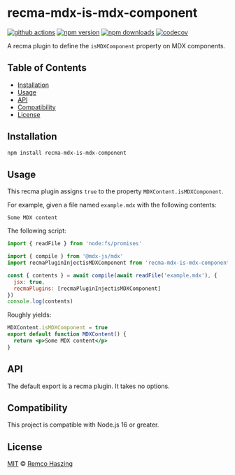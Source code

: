 # recma-mdx-is-mdx-component

[![github actions](https://github.com/remcohaszing/recma-mdx-is-mdx-component/actions/workflows/ci.yaml/badge.svg)](https://github.com/remcohaszing/recma-mdx-is-mdx-component/actions/workflows/ci.yaml)
[![npm version](https://img.shields.io/npm/v/recma-mdx-is-mdx-component)](https://www.npmjs.com/package/recma-mdx-is-mdx-component)
[![npm downloads](https://img.shields.io/npm/dm/recma-mdx-is-mdx-component)](https://www.npmjs.com/package/recma-mdx-is-mdx-component)
[![codecov](https://codecov.io/gh/remcohaszing/recma-mdx-is-mdx-component/branch/main/graph/badge.svg)](https://codecov.io/gh/remcohaszing/recma-mdx-is-mdx-component)

A recma plugin to define the `isMDXComponent` property on MDX components.

## Table of Contents

- [Installation](#installation)
- [Usage](#usage)
- [API](#api)
- [Compatibility](#compatibility)
- [License](#license)

## Installation

```sh
npm install recma-mdx-is-mdx-component
```

## Usage

This recma plugin assigns `true` to the property `MDXContent.isMDXComponent`.

For example, given a file named `example.mdx` with the following contents:

```mdx
Some MDX content
```

The following script:

```js
import { readFile } from 'node:fs/promises'

import { compile } from '@mdx-js/mdx'
import recmaPluginInjectisMDXComponent from 'recma-mdx-is-mdx-component'

const { contents } = await compile(await readFile('example.mdx'), {
  jsx: true,
  recmaPlugins: [recmaPluginInjectisMDXComponent]
})
console.log(contents)
```

Roughly yields:

```jsx
MDXContent.isMDXComponent = true
export default function MDXContent() {
  return <p>Some MDX content</p>
}
```

## API

The default export is a recma plugin. It takes no options.

## Compatibility

This project is compatible with Node.js 16 or greater.

## License

[MIT](LICENSE.md) © [Remco Haszing](https://github.com/remcohaszing)
